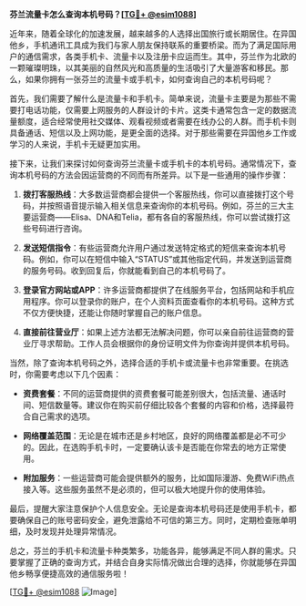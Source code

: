 **芬兰流量卡怎么查询本机号码？[[TG💪+ @esim1088](https://t.me/s/esim1088)]**

近年来，随着全球化的加速发展，越来越多的人选择出国旅行或长期居住。在异国他乡，手机通讯工具成为我们与家人朋友保持联系的重要桥梁。而为了满足国际用户的通信需求，各类手机卡、流量卡以及注册卡应运而生。其中，芬兰作为北欧的一颗璀璨明珠，以其美丽的自然风光和高质量的生活吸引了大量游客和移民。那么，如果你拥有一张芬兰的流量卡或手机卡，如何查询自己的本机号码呢？

首先，我们需要了解什么是流量卡和手机卡。简单来说，流量卡主要是为那些不需要打电话功能，仅需要上网服务的人群设计的卡片。这类卡通常包含一定的数据流量额度，适合经常使用社交媒体、观看视频或者需要在线办公的人群。而手机卡则具备通话、短信以及上网功能，是更全面的选择。对于那些需要在异国他乡工作或学习的人来说，手机卡无疑更加实用。

接下来，让我们来探讨如何查询芬兰流量卡或手机卡的本机号码。通常情况下，查询本机号码的方法会因运营商的不同而有所差异。以下是一些通用的操作步骤：

1. **拨打客服热线**：大多数运营商都会提供一个客服热线，你可以直接拨打这个号码，并按照语音提示输入相关信息来查询你的本机号码。例如，芬兰的三大主要运营商——Elisa、DNA和Telia，都有各自的客服热线，你可以尝试拨打这些号码进行咨询。

2. **发送短信指令**：有些运营商允许用户通过发送特定格式的短信来查询本机号码。例如，你可以在短信中输入“STATUS”或其他指定代码，并发送到运营商的服务号码。收到回复后，你就能看到自己的本机号码了。

3. **登录官方网站或APP**：许多运营商都提供了在线服务平台，包括网站和手机应用程序。你可以登录你的账户，在个人资料页面查看你的本机号码。这种方式不仅方便快捷，还能让你随时掌握自己的账户信息。

4. **直接前往营业厅**：如果上述方法都无法解决问题，你可以亲自前往运营商的营业厅寻求帮助。工作人员会根据你的身份证明文件为你查询并提供本机号码。

当然，除了查询本机号码之外，选择合适的手机卡或流量卡也非常重要。在挑选时，你需要考虑以下几个因素：

- **资费套餐**：不同的运营商提供的资费套餐可能差别很大，包括流量、通话时间、短信数量等。建议你在购买前仔细比较各个套餐的内容和价格，选择最符合自己需求的选项。
  
- **网络覆盖范围**：无论是在城市还是乡村地区，良好的网络覆盖都是必不可少的。因此，在选购手机卡时，一定要确认该卡是否能在你常去的地方正常使用。

- **附加服务**：一些运营商可能会提供额外的服务，比如国际漫游、免费WiFi热点接入等。这些服务虽然不是必须的，但可以极大地提升你的使用体验。

最后，提醒大家注意保护个人信息安全。无论是查询本机号码还是使用手机卡，都要确保自己的账号密码安全，避免泄露给不可信的第三方。同时，定期检查账单明细，及时发现并处理异常情况。

总之，芬兰的手机卡和流量卡种类繁多，功能各异，能够满足不同人群的需求。只要掌握了正确的查询方式，并结合自身实际情况做出合理的选择，你就能够在异国他乡畅享便捷高效的通信服务啦！

[[TG💪+ @esim1088](https://t.me/s/esim1088) ![Image](https://i.postimg.cc/4NQfJmqS/Snipaste-2025-05-13-00-14-12.png)]
